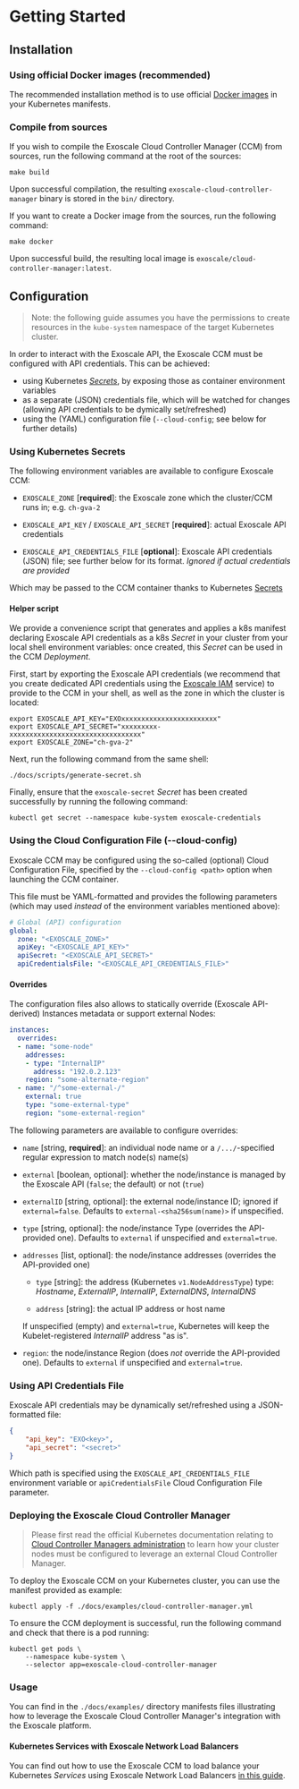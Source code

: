 # Getting Started

## Installation

### Using official Docker images (recommended)

The recommended installation method is to use official [Docker
images][docker-hub] in your Kubernetes manifests.


### Compile from sources

If you wish to compile the Exoscale Cloud Controller Manager (CCM) from
sources, run the following command at the root of the sources:

```
make build
```

Upon successful compilation, the resulting `exoscale-cloud-controller-manager`
binary is stored in the `bin/` directory.

If you want to create a Docker image from the sources, run the following
command:

```
make docker
```

Upon successful build, the resulting local image is
`exoscale/cloud-controller-manager:latest`.


## Configuration

> Note: the following guide assumes you have the permissions to create
> resources in the `kube-system` namespace of the target Kubernetes cluster.

In order to interact with the Exoscale API, the Exoscale CCM must be configured
with API credentials. This can be achieved:
* using Kubernetes [*Secrets*][k8s-secrets], by exposing those as container
  environment variables
* as a separate (JSON) credentials file, which will be watched for changes
  (allowing API credentials to be dymically set/refreshed)
* using the (YAML) configuration file
  (`--cloud-config`; see below for further details)

### Using Kubernetes Secrets

The following environment variables are available to configure Exoscale CCM:

* `EXOSCALE_ZONE` [**required**]: the Exoscale zone which the cluster/CCM
  runs in; e.g. `ch-gva-2`

* `EXOSCALE_API_KEY` / `EXOSCALE_API_SECRET` [**required**]: actual Exoscale API
  credentials

* `EXOSCALE_API_CREDENTIALS_FILE` [**optional**]: Exoscale API
  credentials (JSON) file; see further below for its format.
  _Ignored if actual credentials are provided_

Which may be passed to the CCM container thanks to Kubernetes [Secrets][k8s-secrets]

#### Helper script

We provide a convenience script that generates and applies a k8s manifest
declaring Exoscale API credentials as a k8s *Secret* in your cluster from your
local shell environment variables: once created, this *Secret* can be used in
the CCM *Deployment*.

First, start by exporting the Exoscale API credentials (we recommend that you
create dedicated API credentials using the [Exoscale IAM][exo-iam] service) to
provide to the CCM in your shell, as well as the zone in which the cluster is
located:

```Shell
export EXOSCALE_API_KEY="EXOxxxxxxxxxxxxxxxxxxxxxxxx"
export EXOSCALE_API_SECRET="xxxxxxxxx-xxxxxxxxxxxxxxxxxxxxxxxxxxxxxxxxx"
export EXOSCALE_ZONE="ch-gva-2"
```

Next, run the following command from the same shell:

```
./docs/scripts/generate-secret.sh
```

Finally, ensure that the `exoscale-secret` *Secret* has been created
successfully by running the following command:

```
kubectl get secret --namespace kube-system exoscale-credentials
```

### Using the Cloud Configuration File (--cloud-config)

Exoscale CCM may be configured using the so-called (optional) Cloud Configuration File,
specified by the `--cloud-config <path>` option when launching the CCM container.

This file must be YAML-formatted and provides the following parameters (which may used _instead_
of the environment variables mentioned above):

``` yaml
# Global (API) configuration
global:
  zone: "<EXOSCALE_ZONE>"
  apiKey: "<EXOSCALE_API_KEY>"
  apiSecret: "<EXOSCALE_API_SECRET>"
  apiCredentialsFile: "<EXOSCALE_API_CREDENTIALS_FILE>"
```

#### Overrides

The configuration files also allows to statically override (Exoscale API-derived) Instances
metadata or support external Nodes:

``` yaml
instances:
  overrides:
  - name: "some-node"
    addresses:
    - type: "InternalIP"
      address: "192.0.2.123"
    region: "some-alternate-region"
  - name: "/^some-external-/"
    external: true
    type: "some-external-type"
    region: "some-external-region"
```

The following parameters are available to configure overrides:

* `name` [string, **required**]: an individual node name or a `/.../`-specified regular expression
  to match node(s) name(s)

* `external` [boolean, optional]: whether the node/instance is managed
  by the Exoscale API (`false`; the default) or not (`true`)

* `externalID` [string, optional]: the external node/instance ID; ignored if `external=false`.
  Defaults to `external-<sha256sum(name)>` if unspecified.

* `type` [string, optional]: the node/instance Type (overrides the API-provided one).
  Defaults to `external` if unspecified and `external=true`.

* `addresses` [list, optional]: the node/instance addresses (overrides the API-provided one)

  - `type` [string]: the address (Kubernetes `v1.NodeAddressType`) type: _Hostname_, _ExternalIP_, _InternalIP_, _ExternalDNS_, _InternalDNS_

  - `address` [string]: the actual IP address or host name

  If unspecified (empty) and `external=true`, Kubernetes will keep the Kubelet-registered
  _InternalIP_ address "as is".

* `region`: the node/instance Region (does _not_ override the API-provided one).
  Defaults to `external` if unspecified and `external=true`.

### Using API Credentials File

Exoscale API credentials may be dynamically set/refreshed using a
JSON-formatted file:

``` json
{
    "api_key": "EXO<key>",
    "api_secret": "<secret>"
}
```

Which path is specified using the `EXOSCALE_API_CREDENTIALS_FILE` environment variable
or `apiCredentialsFile` Cloud Configuration File parameter.

### Deploying the Exoscale Cloud Controller Manager

> Please first read the official Kubernetes documentation relating to [Cloud
> Controller Managers administration][k8s-ccm-admin] to learn how your cluster
> nodes must be configured to leverage an external Cloud Controller Manager.

To deploy the Exoscale CCM on your Kubernetes cluster, you can use the manifest
provided as example:

```
kubectl apply -f ./docs/examples/cloud-controller-manager.yml
```

To ensure the CCM deployment is successful, run the following command and check
that there is a pod running:

```
kubectl get pods \
    --namespace kube-system \
    --selector app=exoscale-cloud-controller-manager
```


### Usage

You can find in the `./docs/examples/` directory manifests files  illustrating
how to leverage the Exoscale Cloud Controller Manager's integration with the
Exoscale platform.


#### Kubernetes Services with Exoscale Network Load Balancers

You can find out how to use the Exoscale CCM to load balance your Kubernetes
*Services* using Exoscale Network Load Balancers [in this
guide][doc-service-loadbalancer].


[doc-service-loadbalancer]: ./service-loadbalancer.md
[docker-hub]: https://hub.docker.com/repository/docker/exoscale/cloud-controller-manager
[exo-iam]: https://community.exoscale.com/documentation/iam/quick-start/
[exo-sg]: https://community.exoscale.com/documentation/compute/security-groups/
[k8s-ccm-admin]: https://kubernetes.io/docs/tasks/administer-cluster/running-cloud-controller/#cloud-controller-manager
[k8s-secrets]: https://kubernetes.io/docs/concepts/configuration/secret/
[k8s-service-nodeport]: https://kubernetes.io/docs/concepts/services-networking/service/#nodeport
